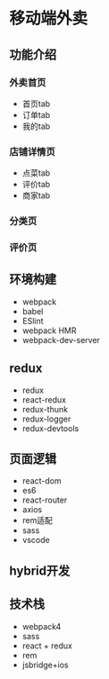 # 移动端外卖
## 功能介绍
### 外卖首页
+   首页tab
+   订单tab
+   我的tab
### 店铺详情页
+   点菜tab
+   评价tab
+   商家tab
### 分类页
### 评价页
## 环境构建
+   webpack
+   babel
+   ESlint
+   webpack HMR
+   webpack-dev-server
## redux
+   redux
+   react-redux
+   redux-thunk
+   redux-logger
+   redux-devtools
## 页面逻辑
+   react-dom
+   es6
+   react-router
+   axios
+   rem适配
+   sass
+   vscode
## hybrid开发
## 技术栈
+   webpack4
+   sass
+   react + redux
+   rem
+   jsbridge+ios  
